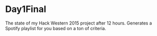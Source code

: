 # Day1Final
The state of my Hack Western 2015 project after 12 hours.
Generates a Spotify playlist for you based on a ton of criteria.
